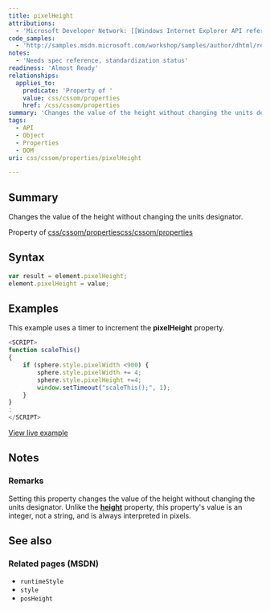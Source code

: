 ```yaml
---
title: pixelHeight
attributions:
  - 'Microsoft Developer Network: [[Windows Internet Explorer API reference](http://msdn.microsoft.com/en-us/library/ie/hh828809%28v=vs.85%29.aspx) Article]'
code_samples:
  - 'http://samples.msdn.microsoft.com/workshop/samples/author/dhtml/refs/pixelWidth.htm'
notes:
  - 'Needs spec reference, standardization status'
readiness: 'Almost Ready'
relationships:
  applies_to:
    predicate: 'Property of '
    value: css/cssom/properties
    href: /css/cssom/properties
summary: 'Changes the value of the height without changing the units designator.'
tags:
  - API
  - Object
  - Properties
  - DOM
uri: css/cssom/properties/pixelHeight

---
```

## <span>Summary</span>

Changes the value of the height without changing the units designator.

Property of [css/cssom/properties](/css/cssom/properties)[css/cssom/properties](/css/cssom/properties)

## <span>Syntax</span>

``` js
var result = element.pixelHeight;
element.pixelHeight = value;
```

## <span>Examples</span>

This example uses a timer to increment the **pixelHeight** property.

``` js
<SCRIPT>
function scaleThis()
{
    if (sphere.style.pixelWidth <900) {
        sphere.style.pixelWidth += 4;
        sphere.style.pixelHeight +=4;
        window.setTimeout("scaleThis();", 1);
    }
}
:
</SCRIPT>
```

[View live example](http://samples.msdn.microsoft.com/workshop/samples/author/dhtml/refs/pixelWidth.htm)

## <span>Notes</span>

### <span>Remarks</span>

Setting this property changes the value of the height without changing the units designator. Unlike the [**height**](/css/properties/height) property, this property's value is an integer, not a string, and is always interpreted in pixels.

## <span>See also</span>

### <span>Related pages (MSDN)</span>

-   `runtimeStyle`
-   `style`
-   `posHeight`
